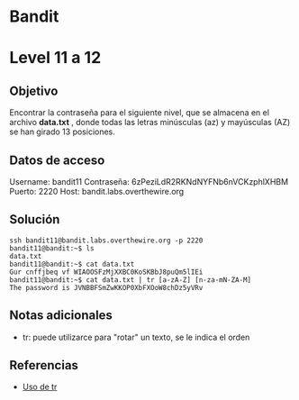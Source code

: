 # Bandit
# Level 11 a 12
## Objetivo
Encontrar la contraseña para el siguiente nivel, que se almacena en el archivo **data.txt** , donde todas las letras minúsculas (az) y mayúsculas (AZ) se han girado 13 posiciones.

## Datos de acceso
Username: bandit11
Contraseña: 6zPeziLdR2RKNdNYFNb6nVCKzphlXHBM
Puerto: 2220
Host:  bandit.labs.overthewire.org
 
## Solución
 ```shell
ssh bandit11@bandit.labs.overthewire.org -p 2220
bandit11@bandit:~$ ls
data.txt
bandit11@bandit:~$ cat data.txt
Gur cnffjbeq vf WIAOOSFzMjXXBC0KoSKBbJ8puQm5lIEi
bandit11@bandit:~$ cat data.txt | tr [a-zA-Z] [n-za-mN-ZA-M]
The password is JVNBBFSmZwKKOP0XbFXOoW8chDz5yVRv 
```

 
## Notas adicionales
- tr: puede utilizarce para "rotar" un texto, se le indica el orden
 
## Referencias
- [Uso de tr](https://en.wikipedia.org/wiki/ROT13)
